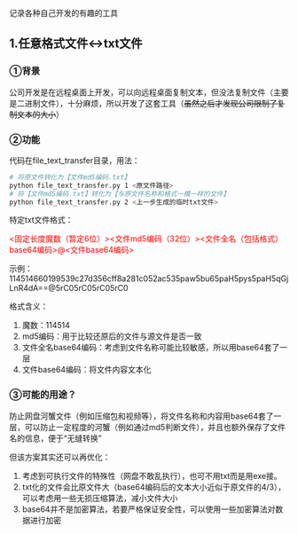 记录各种自己开发的有趣的工具

## 1.任意格式文件<->txt文件

### ①背景

公司开发是在远程桌面上开发，可以向远程桌面复制文本，但没法复制文件（主要是二进制文件），十分麻烦，所以开发了这套工具（~~虽然之后才发现公司限制了复制文本的大小~~）

### ②功能

代码在file_text_transfer目录，用法：

```bash
# 将原文件转化为【文件md5编码.txt】
python file_text_transfer.py 1 <原文件路径>
# 将【文件md5编码.txt】转化为【与原文件名称和格式一模一样的文件】
python file_text_transfer.py 2 <上一步生成的临时txt文件>
```

特定txt文件格式：

<font color='red'><固定长度魔数（暂定6位）><文件md5编码（32位）><文件全名（包括格式）base64编码>@<文件base64编码></font>

示例：114514660199539c27d356cff8a281c052ac535paw5bu65paH5pys5paH5qGjLnR4dA==@5rC05rC05rC05rC0

格式含义：

1. 魔数：114514
2. md5编码：用于比较还原后的文件与源文件是否一致
3. 文件全名base64编码：考虑到文件名称可能比较敏感，所以用base64套了一层
4. 文件base64编码：将文件内容文本化

### ③可能的用途？

防止网盘河蟹文件（例如压缩包和视频等），将文件名称和内容用base64套了一层，可以防止一定程度的河蟹（例如通过md5判断文件），并且也额外保存了文件名的信息，便于“无缝转换”

但该方案其实还可以再优化：

1. 考虑到可执行文件的特殊性（网盘不敢乱执行），也可不用txt而是用exe接。
2. txt化的文件会比原文件大（base64编码后的文本大小近似于原文件的4/3），可以考虑用一些无损压缩算法，减小文件大小
3. base64并不是加密算法，若要严格保证安全性，可以使用一些加密算法对数据进行加密

